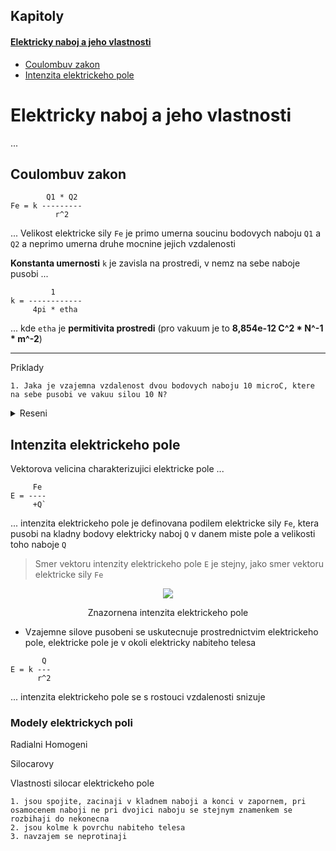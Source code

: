 ## Kapitoly

#### <a href="https://github.com/scraptechguy/Engineering/blob/main/Physics/Fyzika4.md#">Elektricky naboj a jeho vlastnosti</a>
+ <a href="https://github.com/scraptechguy/Engineering/blob/main/Physics/Fyzika4.md#coulombuv-zakon">Coulombuv zakon</a>
+ <a href="https://github.com/scraptechguy/Engineering/blob/main/Physics/Fyzika4.md#intenzita-elektrickeho-pole">Intenzita elektrickeho pole</a>

# Elektricky naboj a jeho vlastnosti

...

## Coulombuv zakon

```
        Q1 * Q2
Fe = k ---------
          r^2
```

... Velikost elektricke sily `Fe` je primo umerna soucinu bodovych naboju `Q1` a `Q2` a neprimo umerna druhe mocnine jejich vzdalenosti

**Konstanta umernosti** `k` je zavisla na prostredi, v nemz na sebe naboje pusobi ...

```
         1
k = ------------
     4pi * etha
```

... kde `etha` je **permitivita prostredi** (pro vakuum je to **8,854e-12 C^2 * N^-1 * m^-2**)

***

Priklady

```
1. Jaka je vzajemna vzdalenost dvou bodovych naboju 10 microC, ktere na sebe pusobi ve vakuu silou 10 N?
```

<details>
<summary>
  Reseni
</summary>

```
        Q1 * Q2
Fe = k ---------
          r^2

r^2 = 
```

</details>

## Intenzita elektrickeho pole

Vektorova velicina charakterizujici elektricke pole ...

```
     Fe
E = ----
     +Q`
```

... intenzita elektrickeho pole je definovana podilem elektricke sily `Fe`, ktera pusobi na kladny bodovy elektricky naboj `Q` v danem miste pole a velikosti toho naboje `Q`

> Smer vektoru intenzity elektrickeho pole `E` je stejny, jako smer vektoru elektricke sily `Fe`

<div align="center">
    <img src="https://external-content.duckduckgo.com/iu/?u=http%3A%2F%2Fkvinta-html.wz.cz%2Ffyzika%2Felektrina_a_magnetismus%2Felektricky_naboj_a_elektricke_pole%2Fobrazky%2F03.gif&f=1&nofb=1&ipt=90fff2737ff357cc3fc6adec20ed8485ecf58a3f087f3da8e127a203fc813e4e&ipo=images">

Znazornena intenzita elektrickeho pole
</div>

+ Vzajemne silove pusobeni se uskutecnuje prostrednictvim elektrickeho pole, elektricke pole je v okoli elektricky nabiteho telesa

```
       Q
E = k ---
      r^2
```

... intenzita elektrickeho pole se s rostouci vzdalenosti snizuje

### Modely elektrickych poli

Radialni 
Homogeni

Silocarovy

Vlastnosti silocar elektrickeho pole
```
1. jsou spojite, zacinaji v kladnem naboji a konci v zapornem, pri osamocenem naboji ne pri dvojici naboju se stejnym znamenkem se rozbihaji do nekonecna
2. jsou kolme k povrchu nabiteho telesa
3. navzajem se neprotinaji
```

